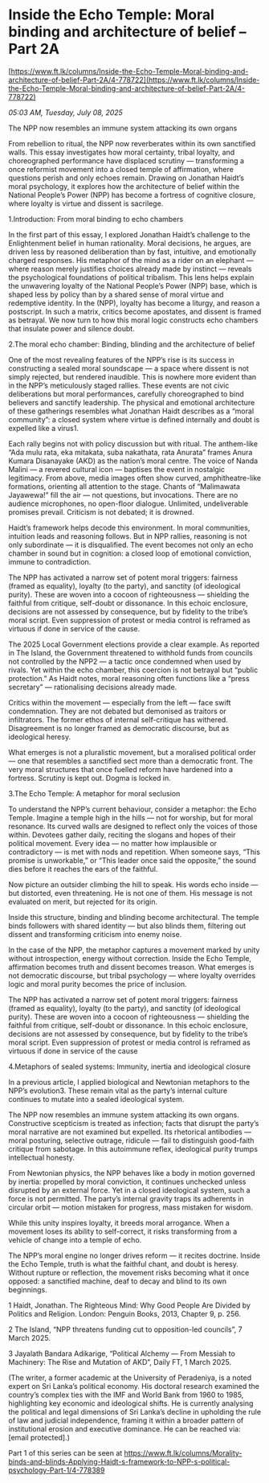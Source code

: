 # Inside the Echo Temple: Moral binding and architecture of belief – Part 2A

[https://www.ft.lk/columns/Inside-the-Echo-Temple-Moral-binding-and-architecture-of-belief-Part-2A/4-778722](https://www.ft.lk/columns/Inside-the-Echo-Temple-Moral-binding-and-architecture-of-belief-Part-2A/4-778722)

*05:03 AM, Tuesday, July 08, 2025*

The NPP now resembles an immune system attacking its own organs

From rebellion to ritual, the NPP now reverberates within its own sanctified walls. This essay investigates how moral certainty, tribal loyalty, and choreographed performance have displaced scrutiny — transforming a once reformist movement into a closed temple of affirmation, where questions perish and only echoes remain. Drawing on Jonathan Haidt’s moral psychology, it explores how the architecture of belief within the National People’s Power (NPP) has become a fortress of cognitive closure, where loyalty is virtue and dissent is sacrilege.

1.Introduction: From moral binding to echo chambers

In the first part of this essay, I explored Jonathan Haidt’s challenge to the Enlightenment belief in human rationality. Moral decisions, he argues, are driven less by reasoned deliberation than by fast, intuitive, and emotionally charged responses. His metaphor of the mind as a rider on an elephant — where reason merely justifies choices already made by instinct — reveals the psychological foundations of political tribalism. This lens helps explain the unwavering loyalty of the National People’s Power (NPP) base, which is shaped less by policy than by a shared sense of moral virtue and redemptive identity. In the (NPP), loyalty has become a liturgy, and reason a postscript. In such a matrix, critics become apostates, and dissent is framed as betrayal. We now turn to how this moral logic constructs echo chambers that insulate power and silence doubt.

2.The moral echo chamber: Binding, blinding and the architecture of belief

One of the most revealing features of the NPP’s rise is its success in constructing a sealed moral soundscape — a space where dissent is not simply rejected, but rendered inaudible. This is nowhere more evident than in the NPP’s meticulously staged rallies. These events are not civic deliberations but moral performances, carefully choreographed to bind believers and sanctify leadership. The physical and emotional architecture of these gatherings resembles what Jonathan Haidt describes as a “moral community”: a closed system where virtue is defined internally and doubt is expelled like a virus1.

Each rally begins not with policy discussion but with ritual. The anthem-like “Ada mulu rata, eka mitakata, suba nakathata, rata Anurata” frames Anura Kumara Disanayake (AKD) as the nation’s moral centre. The voice of Nanda Malini — a revered cultural icon — baptises the event in nostalgic legitimacy. From above, media images often show curved, amphitheatre-like formations, orienting all attention to the stage. Chants of “Malimawata Jayawewa!” fill the air — not questions, but invocations. There are no audience microphones, no open-floor dialogue. Unlimited, undeliverable promises prevail. Criticism is not debated; it is drowned.

Haidt’s framework helps decode this environment. In moral communities, intuition leads and reasoning follows. But in NPP rallies, reasoning is not only subordinate — it is disqualified. The event becomes not only an echo chamber in sound but in cognition: a closed loop of emotional conviction, immune to contradiction.

The NPP has activated a narrow set of potent moral triggers: fairness (framed as equality), loyalty (to the party), and sanctity (of ideological purity). These are woven into a cocoon of righteousness — shielding the faithful from critique, self-doubt or dissonance. In this echoic enclosure, decisions are not assessed by consequence, but by fidelity to the tribe’s moral script. Even suppression of protest or media control is reframed as virtuous if done in service of the cause.

The 2025 Local Government elections provide a clear example. As reported in The Island, the Government threatened to withhold funds from councils not controlled by the NPP2 — a tactic once condemned when used by rivals. Yet within the echo chamber, this coercion is not betrayal but “public protection.” As Haidt notes, moral reasoning often functions like a “press secretary” — rationalising decisions already made.

Critics within the movement — especially from the left — face swift condemnation. They are not debated but demonised as traitors or infiltrators. The former ethos of internal self-critique has withered. Disagreement is no longer framed as democratic discourse, but as ideological heresy.

What emerges is not a pluralistic movement, but a moralised political order — one that resembles a sanctified sect more than a democratic front. The very moral structures that once fuelled reform have hardened into a fortress. Scrutiny is kept out. Dogma is locked in.

3.The Echo Temple: A metaphor for moral seclusion

To understand the NPP’s current behaviour, consider a metaphor: the Echo Temple. Imagine a temple high in the hills — not for worship, but for moral resonance. Its curved walls are designed to reflect only the voices of those within. Devotees gather daily, reciting the slogans and hopes of their political movement. Every idea — no matter how implausible or contradictory — is met with nods and repetition. When someone says, “This promise is unworkable,” or “This leader once said the opposite,” the sound dies before it reaches the ears of the faithful.

Now picture an outsider climbing the hill to speak. His words echo inside — but distorted, even threatening. He is not one of them. His message is not evaluated on merit, but rejected for its origin.

Inside this structure, binding and blinding become architectural. The temple binds followers with shared identity — but also blinds them, filtering out dissent and transforming criticism into enemy noise.

In the case of the NPP, the metaphor captures a movement marked by unity without introspection, energy without correction. Inside the Echo Temple, affirmation becomes truth and dissent becomes treason. What emerges is not democratic discourse, but tribal psychology — where loyalty overrides logic and moral purity becomes the price of inclusion.

The NPP has activated a narrow set of potent moral triggers: fairness (framed as equality), loyalty (to the party), and sanctity (of ideological purity). These are woven into a cocoon of righteousness — shielding the faithful from critique, self-doubt or dissonance. In this echoic enclosure, decisions are not assessed by consequence, but by fidelity to the tribe’s moral script. Even suppression of protest or media control is reframed as virtuous if done in service of the cause

4.Metaphors of sealed systems: Immunity, inertia and ideological closure

In a previous article, I applied biological and Newtonian metaphors to the NPP’s evolution3. These remain vital as the party’s internal culture continues to mutate into a sealed ideological system.

The NPP now resembles an immune system attacking its own organs. Constructive scepticism is treated as infection; facts that disrupt the party’s moral narrative are not examined but expelled. Its rhetorical antibodies — moral posturing, selective outrage, ridicule — fail to distinguish good-faith critique from sabotage. In this autoimmune reflex, ideological purity trumps intellectual honesty.

From Newtonian physics, the NPP behaves like a body in motion governed by inertia: propelled by moral conviction, it continues unchecked unless disrupted by an external force. Yet in a closed ideological system, such a force is not permitted. The party’s internal gravity traps its adherents in circular orbit — motion mistaken for progress, mass mistaken for wisdom.

While this unity inspires loyalty, it breeds moral arrogance. When a movement loses its ability to self-correct, it risks transforming from a vehicle of change into a temple of echo.

The NPP’s moral engine no longer drives reform — it recites doctrine. Inside the Echo Temple, truth is what the faithful chant, and doubt is heresy. Without rupture or reflection, the movement risks becoming what it once opposed: a sanctified machine, deaf to decay and blind to its own beginnings.

1 Haidt, Jonathan. The Righteous Mind: Why Good People Are Divided by Politics and Religion. London: Penguin Books, 2013, Chapter 9, p. 256.

2 The Island, “NPP threatens funding cut to opposition-led councils”, 7 March 2025.

3 Jayalath Bandara Adikarige, “Political Alchemy — From Messiah to Machinery: The Rise and Mutation of AKD”, Daily FT, 1 March 2025.

(The writer, a former academic at the University of Peradeniya, is a noted expert on Sri Lanka’s political economy. His doctoral research examined the country’s complex ties with the IMF and World Bank from 1960 to 1985, highlighting key economic and ideological shifts. He is currently analysing the political and legal dimensions of Sri Lanka’s decline in upholding the rule of law and judicial independence, framing it within a broader pattern of institutional erosion and executive dominance. He can be reached via: [email protected].)

Part 1 of this series can be seen at https://www.ft.lk/columns/Morality-binds-and-blinds-Applying-Haidt-s-framework-to-NPP-s-political-psychology-Part-1/4-778389

